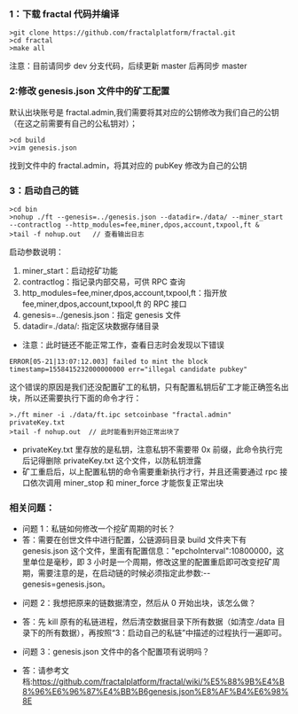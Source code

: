 ### 1：下载 fractal 代码并编译

```
>git clone https://github.com/fractalplatform/fractal.git
>cd fractal
>make all
```

注意：目前请同步 dev 分支代码，后续更新 master 后再同步 master

### 2:修改 genesis.json 文件中的矿工配置

默认出块账号是 fractal.admin,我们需要将其对应的公钥修改为我们自己的公钥（在这之前需要有自己的公私钥对）；

```
>cd build
>vim genesis.json
```

找到文件中的 fractal.admin，将其对应的 pubKey 修改为自己的公钥

### 3：启动自己的链

```
>cd bin
>nohup ./ft --genesis=../genesis.json --datadir=./data/ --miner_start --contractlog --http_modules=fee,miner,dpos,account,txpool,ft &
>tail -f nohup.out   // 查看输出日志
```

启动参数说明：

1. miner_start：启动挖矿功能
2. contractlog：指记录内部交易，可供 RPC 查询
3. http_modules=fee,miner,dpos,account,txpool,ft：指开放 fee,miner,dpos,account,txpool,ft 的 RPC 接口
4. genesis=../genesis.json：指定 genesis 文件
5. datadir=./data/: 指定区块数据存储目录

- 注意：此时链还不能正常工作，查看日志时会发现以下错误

```
ERROR[05-21|13:07:12.003] failed to mint the block
timestamp=1558415232000000000 err="illegal candidate pubkey"
```

这个错误的原因是我们还没配置矿工的私钥，只有配置私钥后矿工才能正确签名出块，所以还需要执行下面的命令才行：

```
>./ft miner -i ./data/ft.ipc setcoinbase "fractal.admin" privateKey.txt
>tail -f nohup.out  // 此时能看到开始正常出块了
```

- privateKey.txt 里存放的是私钥，注意私钥不需要带 0x 前缀，此命令执行完后记得删除 privateKey.txt 这个文件，以防私钥泄露
- 矿工重启后，以上配置私钥的命令需要重新执行才行，并且还需要通过 rpc 接口依次调用 miner_stop 和 miner_force 才能恢复正常出块

### 相关问题：

- 问题 1：私链如何修改一个挖矿周期的时长？
- 答：需要在创世文件中进行配置，公链源码目录 build 文件夹下有 genesis.json 这个文件，里面有配置信息："epchoInterval":10800000，这里单位是毫秒，即 3 小时是一个周期，修改这里的配置重启即可改变挖矿周期，需要注意的是，在启动链的时候必须指定此参数:--genesis=genesis.json。

* 问题 2：我想把原来的链数据清空，然后从 0 开始出块，该怎么做？
* 答：先 kill 原有的私链进程，然后清空数据目录下所有数据（如清空./data 目录下的所有数据），再按照“3：启动自己的私链”中描述的过程执行一遍即可。

* 问题 3：genesis.json 文件中的各个配置项有说明吗？
* 答：请参考文档:https://github.com/fractalplatform/fractal/wiki/%E5%88%9B%E4%B8%96%E6%96%87%E4%BB%B6genesis.json%E8%AF%B4%E6%98%8E
